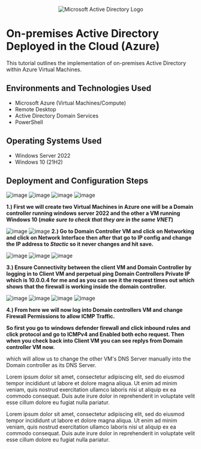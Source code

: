 <p align="center">
<img src="https://i.imgur.com/pU5A58S.png" alt="Microsoft Active Directory Logo"/>
</p>

<h1>On-premises Active Directory Deployed in the Cloud (Azure)</h1>
This tutorial outlines the implementation of on-premises Active Directory within Azure Virtual Machines.<br />




<h2>Environments and Technologies Used</h2>

- Microsoft Azure (Virtual Machines/Compute)
- Remote Desktop
- Active Directory Domain Services
- PowerShell

<h2>Operating Systems Used </h2>

- Windows Server 2022
- Windows 10 (21H2)



<h2>Deployment and Configuration Steps</h2>

![image](https://github.com/MartindIT/install-config-AD/assets/151476834/4ce8b241-a52c-4caa-84e7-7c46ae20b016)
![image](https://github.com/MartindIT/install-config-AD/assets/151476834/2d912855-f502-4363-8f8d-cd0436e5d6d5)
![image](https://github.com/MartindIT/install-config-AD/assets/151476834/b84d08af-7f5f-42c9-a4fb-3876b90158f1)
![image](https://github.com/MartindIT/install-config-AD/assets/151476834/8db8c1b8-af46-481a-b2ee-3ca4ca1ea795)


**1.) First we will create two Virtual Machines in Azure one will be a Domain controller running windows server 2022 and the other a VM running Windows 10 (*make sure to check that they are in the same VNET*)**

![image](https://github.com/MartindIT/install-config-AD/assets/151476834/84324e9f-7c42-4b9e-9113-e2bd72e9d397)
![image](https://github.com/MartindIT/install-config-AD/assets/151476834/7e30d960-12b1-409a-9513-5738a15d5746)
**2.) Go to Domain Controller VM and click on Networking and click on Network Interface then after that go to IP config and change the IP address to *Stactic* so it never changes and hit save.**

![image](https://github.com/MartindIT/install-config-AD/assets/151476834/f0227dfd-b7f7-4d64-b821-06ad245fb056)
![image](https://github.com/MartindIT/install-config-AD/assets/151476834/63d30a66-4f7c-4bf1-a7dd-b8ca3c1adf33)
![image](https://github.com/MartindIT/install-config-AD/assets/151476834/fd3d4d6d-3ca7-47d5-97a2-c5c96618933f)

**3.) Ensure Connectivity between the client VM and Domain Controller by logging in to Client VM and perpetual ping Domain Controllers Private IP which is 10.0.0.4 for me and as you can see it the request times out which shows that the firewall is working inside the domain controller.**

![image](https://github.com/MartindIT/install-config-AD/assets/151476834/1161e8fa-ad87-42f7-9a16-f8b4770c5f4f)
![image](https://github.com/MartindIT/install-config-AD/assets/151476834/3238bcbf-7d56-4a48-87f4-6afd590eb7a9)
![image](https://github.com/MartindIT/install-config-AD/assets/151476834/d58a05b2-2ac7-4519-a086-b8b9fb328523)
![image](https://github.com/MartindIT/install-config-AD/assets/151476834/72781819-b114-4294-99c4-8ea8826f9fa0)

**4.) From here we will now log into Domain controllers VM and change Firewall Permissions to allow ICMP Traffic.**

**So first you go to windows defender firewall and click inbound rules and click protocol and go to ICMPv4 and Enabled both echo request.
Then when you check back into Client VM you can see replys from Domain controller VM now.**













which will allow us to change the other VM's DNS Server manually into the Domain controller as its DNS Server.



Lorem ipsum dolor sit amet, consectetur adipiscing elit, sed do eiusmod tempor incididunt ut labore et dolore magna aliqua. Ut enim ad minim veniam, quis nostrud exercitation ullamco laboris nisi ut aliquip ex ea commodo consequat. Duis aute irure dolor in reprehenderit in voluptate velit esse cillum dolore eu fugiat nulla pariatur.



Lorem ipsum dolor sit amet, consectetur adipiscing elit, sed do eiusmod tempor incididunt ut labore et dolore magna aliqua. Ut enim ad minim veniam, quis nostrud exercitation ullamco laboris nisi ut aliquip ex ea commodo consequat. Duis aute irure dolor in reprehenderit in voluptate velit esse cillum dolore eu fugiat nulla pariatur.
















